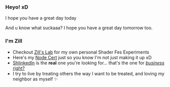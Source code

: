 ### Heyo! xD

I hope you have a great day today

And u know what suckaaa? I hope you have a great day tomorrow too.

### I'm Zill
- Checkout [Zill's Lab](https://wswoodruff.github.io/zills-lab-site) for my own personal Shader Fes Experiments
- Here's my [Node Cert](https://www.credly.com/badges/dc107cd5-6665-4e41-9cf0-406a25a9813c) just so you know I'm not just making it up xD
- [ShlinkedIn](https://shlinkedin.com) is the **real** one you're looking for... that's the one for [_business_ right?](https://www.shlinkedin.com/sh/pancakedev)
- I try to live by treating others the way I want to be treated, and loving my neighbor as myself :sparkles:
